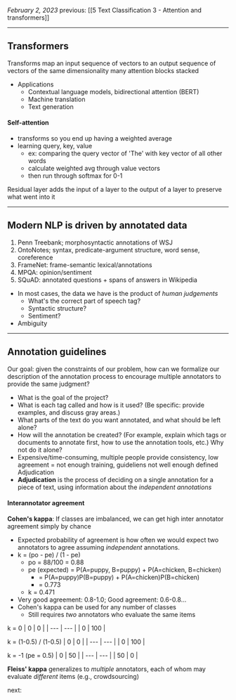 *February 2, 2023*
previous: [[5 Text Classification 3 - Attention and transformers]]

---

## Transformers
Transforms map an input sequence of vectors to an output sequence of vectors of the same dimensionality
many attention blocks stacked
- Applications
	- Contextual language models, bidirectional attention (BERT)
	- Machine translation
	- Text generation

#### Self-attention
- transforms so you end up having a weighted average
- learning query, key, value
	- ex: comparing the query vector of 'The' with key vector of all other words
	- calculate weighted avg through value vectors
	- then run through softmax for 0-1

Residual layer adds the input of a layer to the output of a layer to preserve what went into it

---

## Modern NLP is driven by annotated data
1. Penn Treebank; morphosyntactic annotations of WSJ
2. OntoNotes; syntax, predicate-argument structure, word sense, coreference
3. FrameNet: frame-semantic lexical/annotations
4. MPQA: opinion/sentiment
5. SQuAD: annotated questions + spans of answers in Wikipedia
- In most cases, the data we have is the product of *human judgements*
	- What's the correct part of speech tag?
	- Syntactic structure?
	- Sentiment?
- Ambiguity

---

## Annotation guidelines
Our goal: given the constraints of our problem, how can we formalize our description of the annotation process to encourage multiple annotators to provide the same judgment?
- What is the goal of the project?
- What is each tag called and how is it used? (Be specific: provide examples, and discuss gray areas.)
- What parts of the text do you want annotated, and what should be left alone?
- How will the annotation be created? (For example, explain which tags or documents to annotate first, how to use the annotation tools, etc.)
Why not do it alone?
- Expensive/time-consuming, multiple people provide consistency, low agreement = not enough training, guideliens not well enough defined
Adjudication
- **Adjudication** is the process of deciding on a single annotation for a piece of text, using information about the *independent annotations*

#### Interannotator agreement
**Cohen's kappa**: If classes are imbalanced, we can get high inter annotator agreement simply by chance
- Expected probability of agreement is how often we would expect two annotators to agree assuming *independent* annotations.
- k = (po - pe) / (1 - pe)
	- po = 88/100 = 0.88
	- pe (expected) = P(A=puppy, B=puppy) + P(A=chicken, B=chicken)
		- = P(A=puppy)P(B=puppy) + P(A=chicken)P(B=chicken)
		- = 0.773
	- k = 0.471
- Very good agreement: 0.8-1.0; Good agreement: 0.6-0.8…
- Cohen's kappa can be used for any number of classes
	- Still requires *two* annotators who evaluate the same items

k = 0
| 0   | 0   |
| --- | --- |
| 0   | 100 |

k = (1-0.5) / (1-0.5)
| 0   | 0   |
| --- | --- |
| 0   | 100 | 

k = -1 (pe = 0.5)
| 0   | 50  |
| --- | --- |
| 50  | 0   |

**Fleiss' kappa** generalizes to *multiple* annotators, each of whom may evaluate *different* items (e.g., crowdsourcing)




next:
